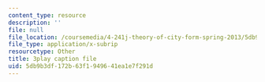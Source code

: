 ```yaml
---
content_type: resource
description: ''
file: null
file_location: /coursemedia/4-241j-theory-of-city-form-spring-2013/5db9b3df172b63f1949641ea1e7f291d_LYudSLnQEkY.srt
file_type: application/x-subrip
resourcetype: Other
title: 3play caption file
uid: 5db9b3df-172b-63f1-9496-41ea1e7f291d
---
```

